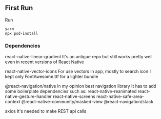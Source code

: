 ## First Run
Run 
```bash
yarn
npx pod-install
```

### Dependencies

react-native-linear-gradient
It's an antigue repo but still works pretty well even in recent versions of React Native

react-native-vector-icons
For use vectors in app, mostly to search icon I kept only FontAwesome.ttf for a lighter bundle

@react-navigation/native
In my opinion best navigation library
It has to add some boilerplate dependencies such as:
react-native-reanimated 
react-native-gesture-handler 
react-native-screens 
react-native-safe-area-context 
@react-native-community/masked-view
@react-navigation/stack

axios
It's needed to make REST api calls